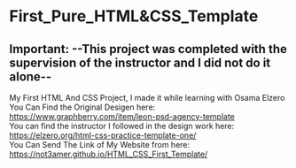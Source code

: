 # First_Pure_HTML&CSS_Template
## Important:  --This project was completed with the supervision of the instructor and I did not do it alone--  
My First HTML And CSS Project, I made it while learning with Osama Elzero  
You Can Find the Original Desigen here: https://www.graphberry.com/item/leon-psd-agency-template  
You can find the instructor I followed in the design work here: https://elzero.org/html-css-practice-template-one/  
You Can Send The Link of My Website from here: https://not3amer.github.io/HTML_CSS_First_Template/
